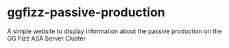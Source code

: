 # ggfizz-passive-production
A simple website to display information about the passive production on the GG Fizz ASA Server Cluster
